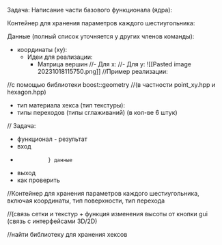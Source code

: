 Задача: Написание части базового функционала (ядра):

Контейнер для хранения параметров каждого шестиугольника:

Данные (полный список уточняется у других членов команды):
- координаты (xy):
	- Идеи для реализации:
		- Матрица вершин
	//- Для x: 
	//- Для y: 
![[Pasted image 20231018115750.png]]
//Пример реализации:

//с помощью библиотеки boost::geometry 
//(в частности point_xy.hpp и hexagon.hpp)


- тип материала хекса (тип текстуры):
- типы переходов (типы сглаживаний) (в кол-ве 6 штук)







//
Задача:
- функционал - результат
- вход
-               } данные
- выход
- как проверить



//Контейнер для хранения параметров каждого шестиугольника, включая координаты, тип поверхности, тип перехода

//(связь сетки и текстур + функция изменения высоты от кнопки gui (связь с интерфейсами 3D/2D) 


//найти библиотеку для хранения  хексов 






